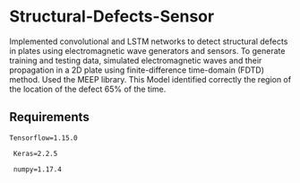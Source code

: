 # Structural-Defects-Sensor
Implemented convolutional and LSTM networks to detect structural defects in plates using electromagnetic wave generators and sensors. To generate training and testing data, simulated electromagnetic waves and their propagation in a 2D plate using finite-difference time-domain (FDTD) method. Used the MEEP library. This Model identified correctly the region of the location of the defect 65% of the time.

## Requirements

```
Tensorflow=1.15.0
```
```
 Keras=2.2.5
```
```
 numpy=1.17.4
```

